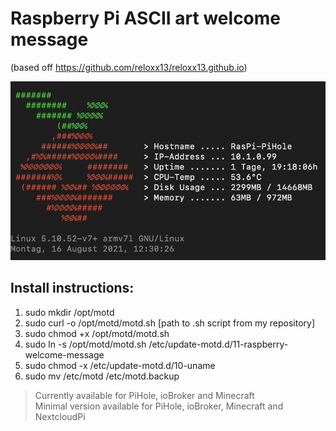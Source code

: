 # Raspberry Pi ASCII art welcome message
(based off https://github.com/reloxx13/reloxx13.github.io)

![Image of MOTD for PiHole](https://github.com/andiweli/raspberry-welcome/blob/main/images/pihole-motd.png)

## Install instructions:
1. sudo mkdir /opt/motd
2. sudo curl -o /opt/motd/motd.sh [path to .sh script from my repository]
3. sudo chmod +x /opt/motd/motd.sh
4. sudo ln -s /opt/motd/motd.sh /etc/update-motd.d/11-raspberry-welcome-message
5. sudo chmod -x /etc/update-motd.d/10-uname
6. sudo mv /etc/motd /etc/motd.backup

> Currently available for PiHole, ioBroker and Minecraft<br>
> Minimal version available for PiHole, ioBroker, Minecraft and NextcloudPi
